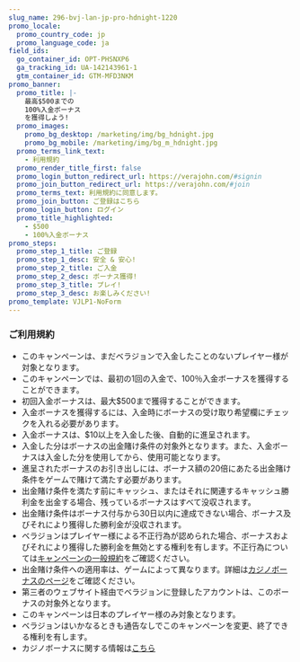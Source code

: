 ```yaml
---
slug_name: 296-bvj-lan-jp-pro-hdnight-1220
promo_locale:
  promo_country_code: jp
  promo_language_code: ja
field_ids:
  go_container_id: OPT-PHSNXP6
  ga_tracking_id: UA-142143961-1
  gtm_container_id: GTM-MFD3NKM
promo_banner:
  promo_title: |-
    最高$500までの
    100%入金ボーナス
    を獲得しよう!
  promo_images:
    promo_bg_desktop: /marketing/img/bg_hdnight.jpg
    promo_bg_mobile: /marketing/img/bg_m_hdnight.jpg
  promo_terms_link_text:
    - 利用規約
  promo_render_title_first: false
  promo_login_button_redirect_url: https://verajohn.com/#signin
  promo_join_button_redirect_url: https://verajohn.com/#join
  promo_terms_text: 利用規約に同意します。
  promo_join_button: ご登録はこちら
  promo_login_button: ログイン
  promo_title_highlighted:
    - $500
    - 100%入金ボーナス
promo_steps:
  promo_step_1_title: ご登録
  promo_step_1_desc: 安全 & 安心!
  promo_step_2_title: ご入金
  promo_step_2_desc: ボーナス獲得!
  promo_step_3_title: プレイ!
  promo_step_3_desc: お楽しみください!
promo_template: VJLP1-NoForm
---
```

<h3 class="text-left"><b>ご利用規約</b></h3>
					<ul class="terms-ul">
                        <li>このキャンペーンは、まだベラジョンで入金したことのないプレイヤー様が対象となります。</li><li>このキャンペーンでは、最初の1回の入金で、100％入金ボーナスを獲得することができます。</li><li>初回入金ボーナスは、最大$500まで獲得することができます。</li><li>入金ボーナスを獲得するには、入金時にボーナスの受け取り希望欄にチェックを入れる必要があります。</li><li>入金ボーナスは、$10以上を入金した後、自動的に進呈されます。</li><li>入金した分はボーナスの出金賭け条件の対象外となります。また、入金ボーナスは入金した分を使用してから、使用可能となります。</li><li>進呈されたボーナスのお引き出しには、ボーナス額の20倍にあたる出金賭け条件をゲームで賭けて満たす必要があります。</li><li>出金賭け条件を満たす前にキャッシュ、またはそれに関連するキャッシュ勝利金を出金する場合、残っているボーナスはすべて没収されます。</li><li>出金賭け条件はボーナス付与から30日以内に達成できない場合、ボーナス及びそれにより獲得した勝利金が没収されます。</li><li>ベラジョンはプレイヤー様による不正行為が認められた場合、ボーナスおよびそれにより獲得した勝利金を無効とする権利を有します。不正行為については<a href="https://www.verajohn.com/ja/about/promotions-terms-and-conditions">キャンペーンの一般規約</a>をご確認ください。</li><li>出金賭け条件への適用率は、ゲームによって異なります。詳細は<a href="https://www.verajohn.com/ja/about/our-casino-bonuses">カジノボーナスのページ</a>をご確認ください。</li><li>第三者のウェブサイト経由でベラジョンに登録したアカウントは、このボーナスの対象外となります。</li><li>このキャンペーンは日本のプレイヤー様のみ対象となります。</li><li>ベラジョンはいかなるときも通告なしでこのキャンペーンを変更、終了できる権利を有します。</li><li>カジノボーナスに関する情報は<a href="https://www.verajohn.com/ja/about/our-casino-bonuses">こちら</a><br></li>
					</ul>